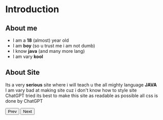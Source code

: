 # Introduction

## About me
- I am a **18** (almost) year old<br>
- I am **boy** (so u trust me i am not dumb)<br>
- I know **java** (and many more lang)<br>
- I am vary **kool**<br>

## About Site
Its a very **serious** site where i will teach u the all mighty language **JAVA**<br>
I am vary bad at making site cuz i don't know how to style site<br>
ChatGPT tried its best to make this site as readable as possible all css is done by ChatGPT<br>

<button onclick="window.location.href = window.location.origin;">Prev</button>
<button onclick="window.location.href = window.location.origin + '/java/pages/1.md';">Next</button>
